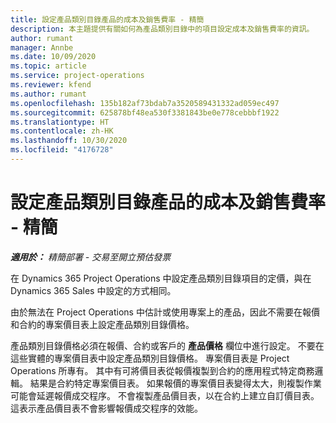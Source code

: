 ```yaml
---
title: 設定產品類別目錄產品的成本及銷售費率 - 精簡
description: 本主題提供有關如何為產品類別目錄中的項目設定成本及銷售費率的資訊。
author: rumant
manager: Annbe
ms.date: 10/09/2020
ms.topic: article
ms.service: project-operations
ms.reviewer: kfend
ms.author: rumant
ms.openlocfilehash: 135b182af73bdab7a3520589431332ad059ec497
ms.sourcegitcommit: 625878bf48ea530f3381843be0e778cebbbf1922
ms.translationtype: HT
ms.contentlocale: zh-HK
ms.lasthandoff: 10/30/2020
ms.locfileid: "4176728"
---
```

# <a name="set-up-cost-and-sales-rates-for-catalog-products---lite"></a>設定產品類別目錄產品的成本及銷售費率 - 精簡

_**適用於：** 精簡部署 - 交易至開立預估發票_


在 Dynamics 365 Project Operations 中設定產品類別目錄項目的定價，與在 Dynamics 365 Sales 中設定的方式相同。

由於無法在 Project Operations 中估計或使用專案上的產品，因此不需要在報價和合約的專案價目表上設定產品類別目錄價格。

產品類別目錄價格必須在報價、合約或客戶的 **產品價格** 欄位中進行設定。 不要在這些實體的專案價目表中設定產品類別目錄價格。 專案價目表是 Project Operations 所專有。 其中有可將價目表從報價複製到合約的應用程式特定商務邏輯。 結果是合約特定專案價目表。 如果報價的專案價目表變得太大，則複製作業可能會延遲報價成交程序。 不會複製產品價目表，以在合約上建立自訂價目表。 這表示產品價目表不會影響報價成交程序的效能。
